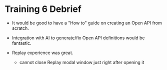 # Training 6 Debrief

* It would be good to have a "How to" guide on creating an Open API from scratch.
* Integration with AI to generate/fix Open API definitions would be fantastic.
  
* Replay experience was great.
  * cannot close Replay modal window just right after opening it
